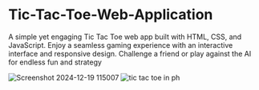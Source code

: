 # Tic-Tac-Toe-Web-Application
A simple yet engaging Tic Tac Toe web app built with HTML, CSS, and JavaScript. Enjoy a seamless gaming experience with an interactive interface and responsive design. Challenge a friend or play against the AI for endless fun and strategy

![Screenshot 2024-12-19 115007](https://github.com/user-attachments/assets/bea3d232-8586-4be9-ad74-c4b8c81db7ba)
![tic tac toe in ph](https://github.com/user-attachments/assets/9e2a8c53-efd9-48a8-9c07-ec75c7fb05df)

